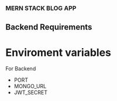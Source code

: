 ### MERN STACK BLOG APP

## Backend Requirements

# Enviroment variables
For Backend
- PORT
- MONGO_URL
- JWT_SECRET